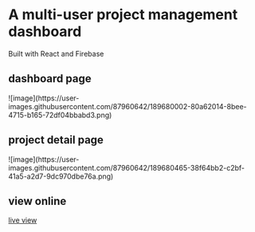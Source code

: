 # A multi-user project management dashboard
<p>Built with React and Firebase</p>
<h2>dashboard page</h2>
![image](https://user-images.githubusercontent.com/87960642/189680002-80a62014-8bee-4715-b165-72df04bbabd3.png)
<h2>project detail page</h2>
![image](https://user-images.githubusercontent.com/87960642/189680465-38f64bb2-c2bf-41a5-a2d7-9dc970dbe76a.png)
<h2>view online</h2>
<a href='https://cheeter-s-dashboard.web.app/'>live view</a>
